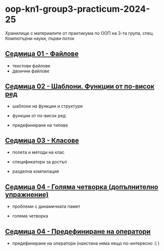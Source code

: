 # oop-kn1-group3-practicum-2024-25

Хранилище с материалите от практикума по ООП на 3-та група, спец. Компютърни науки, първи поток

## [Седмица 01 - Файлове](01.%20Files/)

- текстови файлове
- двоични файлове

## [Седмица 02 - Шаблони. Функции от по-висок ред](02.%20Templates.%20Higher%20Order%20Functions/)

- шаблони на функции и структури

- функции от по-висок ред

- предефиниране на типове

## [Седмица 03 - Класове](03.%20Classes/)

- полета и методи на клас

- спецификатори за достъп

- разделна компилация

## [Седмица 04 - Голяма четворка (допълнително упражнение)](04.%20Rule%20of%20Three/)

- проблеми с динамичната памет

- голяма четворка

## [Седмица 04 - Предефиниране на оператори](05.%20Operator%20Overloading/)

- предефиниране на оператори (наистина няма нещо по-интересно :( )

